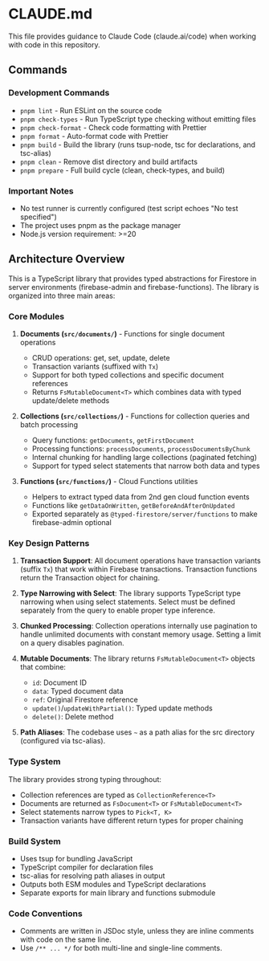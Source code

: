 # CLAUDE.md

This file provides guidance to Claude Code (claude.ai/code) when working with
code in this repository.

## Commands

### Development Commands

- `pnpm lint` - Run ESLint on the source code
- `pnpm check-types` - Run TypeScript type checking without emitting files
- `pnpm check-format` - Check code formatting with Prettier
- `pnpm format` - Auto-format code with Prettier
- `pnpm build` - Build the library (runs tsup-node, tsc for declarations, and
  tsc-alias)
- `pnpm clean` - Remove dist directory and build artifacts
- `pnpm prepare` - Full build cycle (clean, check-types, and build)

### Important Notes

- No test runner is currently configured (test script echoes "No test
  specified")
- The project uses pnpm as the package manager
- Node.js version requirement: >=20

## Architecture Overview

This is a TypeScript library that provides typed abstractions for Firestore in
server environments (firebase-admin and firebase-functions). The library is
organized into three main areas:

### Core Modules

1. **Documents (`src/documents/`)** - Functions for single document operations

   - CRUD operations: get, set, update, delete
   - Transaction variants (suffixed with `Tx`)
   - Support for both typed collections and specific document references
   - Returns `FsMutableDocument<T>` which combines data with typed update/delete
     methods

2. **Collections (`src/collections/`)** - Functions for collection queries and
   batch processing

   - Query functions: `getDocuments`, `getFirstDocument`
   - Processing functions: `processDocuments`, `processDocumentsByChunk`
   - Internal chunking for handling large collections (paginated fetching)
   - Support for typed select statements that narrow both data and types

3. **Functions (`src/functions/`)** - Cloud Functions utilities
   - Helpers to extract typed data from 2nd gen cloud function events
   - Functions like `getDataOnWritten`, `getBeforeAndAfterOnUpdated`
   - Exported separately as `@typed-firestore/server/functions` to make
     firebase-admin optional

### Key Design Patterns

1. **Transaction Support**: All document operations have transaction variants
   (suffix `Tx`) that work within Firebase transactions. Transaction functions
   return the Transaction object for chaining.

2. **Type Narrowing with Select**: The library supports TypeScript type
   narrowing when using select statements. Select must be defined separately
   from the query to enable proper type inference.

3. **Chunked Processing**: Collection operations internally use pagination to
   handle unlimited documents with constant memory usage. Setting a limit on a
   query disables pagination.

4. **Mutable Documents**: The library returns `FsMutableDocument<T>` objects
   that combine:

   - `id`: Document ID
   - `data`: Typed document data
   - `ref`: Original Firestore reference
   - `update()`/`updateWithPartial()`: Typed update methods
   - `delete()`: Delete method

5. **Path Aliases**: The codebase uses `~` as a path alias for the src directory
   (configured via tsc-alias).

### Type System

The library provides strong typing throughout:

- Collection references are typed as `CollectionReference<T>`
- Documents are returned as `FsDocument<T>` or `FsMutableDocument<T>`
- Select statements narrow types to `Pick<T, K>`
- Transaction variants have different return types for proper chaining

### Build System

- Uses tsup for bundling JavaScript
- TypeScript compiler for declaration files
- tsc-alias for resolving path aliases in output
- Outputs both ESM modules and TypeScript declarations
- Separate exports for main library and functions submodule

### Code Conventions

- Comments are written in JSDoc style, unless they are inline comments with code
  on the same line.
- Use `/** ... */` for both multi-line and single-line comments.
